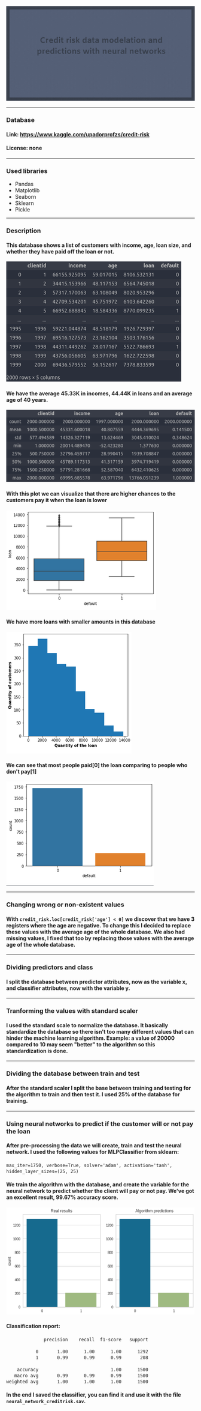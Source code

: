 <img src='images/creditrisk.gif' width='900'>

---

### Database

#### Link: https://www.kaggle.com/upadorprofzs/credit-risk
#### License: none

---

### Used libraries

- Pandas
- Matplotlib
- Seaborn
- Sklearn
- Pickle
---

### Description

#### This database shows a list of customers with income, age, loan size, and whether they have paid off the loan or not.
<img src='images/creditrisk.png'>

#### We have the average 45.33K in incomes, 44.44K in loans and an average age of 40 years.
<img src='images/de.png'>

#### With this plot we can visualize that there are higher chances to the customers pay it when the loan is lower
<img src='images/deflo.png'>

#### We have more loans with smaller amounts in this database
<img src='images/lo.png'>

#### We can see that most people paid[0] the loan comparing to people who don't pay[1]
<img src='images/def.png'>

---

### Changing wrong or non-existent values

#### With `credit_risk.loc[credit_risk['age'] < 0]` we discover that we have 3 registers where the age are negative. To change this I decided to replace these values with the average age of the whole database. We also had missing values, I fixed that too by replacing those values with the average age of the whole database.

---

### Dividing predictors and class

#### I split the database between predictor attributes, now as the variable x, and classifier attributes, now with the variable y.

---

### Tranforming the values with standard scaler

#### I used the standard scale to normalize the database. It basically standardize the database so there isn't too many different values that can hinder the machine learning algorithm. Example: a value of 20000 compared to 10 may seem "better" to the algorithm so this standardization is done.

---

### Dividing the database between train and test

#### After the standard scaler I split the base between training and testing for the algorithm to train and then test it. I used 25% of the database for training.

---

### Using neural networks to predict if the customer will or not pay the loan

#### After pre-processing the data we will create, train and test the neural network. I used the following values for MLPClassifier from sklearn:
```
max_iter=1750, verbose=True, solver='adam', activation='tanh', hidden_layer_sizes=(25, 25)
```
#### We train the algorithm with the database, and create the variable for the neural network to predict whether the client will pay or not pay. We've got an excellent result, 99.67% accuracy score.
<img src='images/res.png'>

#### Classification report:
```
              precision    recall  f1-score   support

           0       1.00      1.00      1.00      1292
           1       0.99      0.99      0.99       208

    accuracy                           1.00      1500
   macro avg       0.99      0.99      0.99      1500
weighted avg       1.00      1.00      1.00      1500
```

#### In the end I saved the classifier, you can find it and use it with the file `neural_network_creditrisk.sav`.
